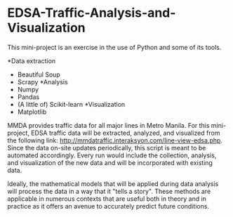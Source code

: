 # EDSA-Traffic-Analysis-and-Visualization

This mini-project is an exercise in the use of Python and some of its tools.

*Data extraction
  * Beautiful Soup
  * Scrapy
*Analysis
  * Numpy
  * Pandas
  * (A little of) Scikit-learn
*Visualization
  * Matplotlib

MMDA provides traffic data for all major lines in Metro Manila. For this mini-project, EDSA traffic data will be extracted, analyzed, and visualized from the following link: http://mmdatraffic.interaksyon.com/line-view-edsa.php. Since the data on-site updates periodically, this script is meant to be automated accordingly. Every run would include the collection, analysis, and visualization of the new data and will be incorporated with existing data.

Ideally, the mathematical models that will be applied during data analysis will process the data in a way that it "tells a story". These methods are applicable in numerous contexts that are useful both in theory and in practice as it offers an avenue to accurately predict future conditions. 
  
